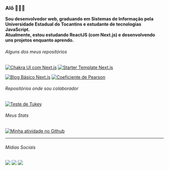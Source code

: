 ### Alô 👨🏾‍🚀

**Sou desenvolvedor web, graduando em Sistemas de Informação pela Universidade Estadual do Tocantins e estudante de tecnologias JavaScript.**   
**Atualmente, estou estudando ReactJS (com Next.js) e desenvolvendo uns projetos enquanto aprendo.**   


###### Alguns dos meus reposítórios   
[![Chakra UI com Next.js](https://github-readme-stats.vercel.app/api/pin/?username=igorlrnc&repo=chakra-ui-next-js)](https://github.com/igorlrnc/chakra-ui-next-js) [![Starter Template Next.js](https://github-readme-stats.vercel.app/api/pin/?username=igorlrnc&repo=starter-template-next-js)](https://github.com/igorlrnc/starter-template-next-js)

[![Blog Básico Next.js](https://github-readme-stats.vercel.app/api/pin/?username=igorlrnc&repo=blog-basico-next-js)](https://github.com/igorlrnc/blog-basico-next-js) [![Coeficiente de Pearson](https://github-readme-stats.vercel.app/api/pin/?username=igorlrnc&repo=coeficiente-pearson)](https://github.com/igorlrnc/coeficiente-pearson)


###### Repositórios onde sou colaborador
[![Teste de Tukey](https://github-readme-stats.vercel.app/api/pin/?username=tillduo&repo=teste_tukey)](https://github.com/tillduo/teste_tukey)      


###### Meus Stats
[![Minha atividade no Github](https://github-readme-stats.vercel.app/api?username=igorlrnc&show_icons=true&include_all_commits=true)](https://github.com/igorlrnc/github-readme-stats)    


---
###### Mídias Sociais
[<img src="https://img.shields.io/badge/twitter-%231DA1F2.svg?&style=for-the-badge&logo=twitter&logoColor=white" />](https://twitter.com/igorlrnco) [<img src="https://img.shields.io/badge/medium-%2312100E.svg?&style=for-the-badge&logo=medium&logoColor=white" />](https://medium.com/@theigorlourenco)  [<img src="https://img.shields.io/badge/linkedin-%230077B5.svg?&style=for-the-badge&logo=linkedin&logoColor=white" />](https://www.linkedin.com/in/igorlrnc/)
